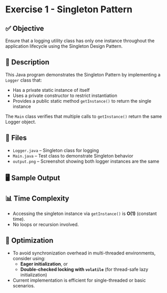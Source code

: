 # Exercise 1 - Singleton Pattern

## ✅ Objective
Ensure that a logging utility class has only one instance throughout the application lifecycle using the Singleton Design Pattern.

## 📘 Description
This Java program demonstrates the Singleton Pattern by implementing a `Logger` class that:
- Has a private static instance of itself
- Uses a private constructor to restrict instantiation
- Provides a public static method `getInstance()` to return the single instance

The `Main` class verifies that multiple calls to `getInstance()` return the same Logger object.

## 📂 Files
- `Logger.java` – Singleton class for logging
- `Main.java` – Test class to demonstrate Singleton behavior
- `output.png` – Screenshot showing both logger instances are the same

## 🖥️ Sample Output

## 📊 Time Complexity

- Accessing the singleton instance via `getInstance()` is **O(1)** (constant time).
- No loops or recursion involved.

## 🚀 Optimization

- To avoid synchronization overhead in multi-threaded environments, consider using:
  - **Eager initialization**, or
  - **Double-checked locking with `volatile`** (for thread-safe lazy initialization)
- Current implementation is efficient for single-threaded or basic scenarios.
